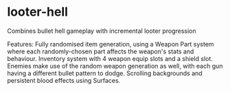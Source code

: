 # looter-hell
Combines bullet hell gameplay with incremental looter progression

Features:
Fully randomised item generation, using a Weapon Part system where each randomly-chosen part affects the weapon's stats and behaviour.
Inventory system with 4 weapon equip slots and a shield slot.
Enemies make use of the random weapon generation as well, with each gun having a different bullet pattern to dodge.
Scrolling backgrounds and persistent blood effects using Surfaces.
